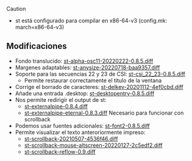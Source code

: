 > [!CAUTION]
> - st está configurado para compilar en x86-64-v3 (config.mk: march=x86-64-v3)

## Modificaciones

- Fondo translucido: [st-alpha-osc11-20220222-0.8.5.diff](http://st.suckless.org/patches/alpha/st-alpha-osc11-20220222-0.8.5.diff)
- Margenes adaptables: [st-anysize-20220718-baa9357.diff](http://st.suckless.org/patches/anysize/st-anysize-20220718-baa9357.diff)
- Soporte para las secuencias 22 y 23 de CSI: [st-csi_22_23-0.8.5.diff](http://st.suckless.org/patches/csi_22_23/st-csi_22_23-0.8.5.diff)
	- Permite restaurar correctamente el título de la ventana
- Corrige el borrado de caracteres: [st-delkey-20201112-4ef0cbd.diff](http://st.suckless.org/patches/delkey/st-delkey-20201112-4ef0cbd.diff)
- Añade una entrada .desktop: [st-desktopentry-0.8.5.diff](http://st.suckless.org/patches/desktopentry/st-desktopentry-0.8.5.diff)
- Nos permite redirigir el output de st:
	- [st-externalpipe-0.8.4.diff](http://st.suckless.org/patches/externalpipe/st-externalpipe-0.8.4.diff)
	- [st-externalpipe-eternal-0.8.3.diff](http://st.suckless.org/patches/externalpipe/st-externalpipe-eternal-0.8.3.diff) Necesario para funcionar con scrollback
- Podemos usar fuentes adicionales: [st-font2-0.8.5.diff](http://st.suckless.org/patches/font2/st-font2-0.8.5.diff)
- Permite visualizar el texto anteroriormente impreso:
	- [st-scrollback-20210507-4536f46.diff](http://st.suckless.org/patches/scrollback/st-scrollback-20210507-4536f46.diff)
	- [st-scrollback-mouse-altscreen-20220127-2c5edf2.diff](http://st.suckless.org/patches/scrollback/st-scrollback-mouse-altscreen-20220127-2c5edf2.diff)
	- [st-scrollback-reflow-0.9.diff](http://st.suckless.org/patches/scrollback/st-scrollback-reflow-0.9.diff)
